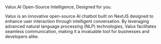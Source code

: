 Valux.AI
Open-Source Intelligence, Designed for you.

Valux is an innovative open-source AI chatbot built on NextJS designed to enhance user interaction through intelligent conversation. 
By leveraging advanced natural language processing (NLP) technologies, Valux facilitates seamless communication, making it 
a invaluable tool for businesses and developers alike.
